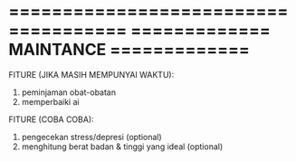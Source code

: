 =====================================
============= MAINTANCE =============
=====================================

FITURE (JIKA MASIH MEMPUNYAI WAKTU):
1. peminjaman obat-obatan
2. memperbaiki ai 

FITURE (COBA COBA):
1. pengecekan stress/depresi (optional)
2. menghitung berat badan & tinggi yang ideal (optional)